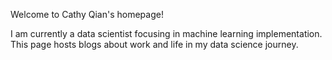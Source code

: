 Welcome to Cathy Qian's homepage!

I am currently a data scientist focusing in machine learning implementation. This page hosts blogs about work and life in my data science journey. 